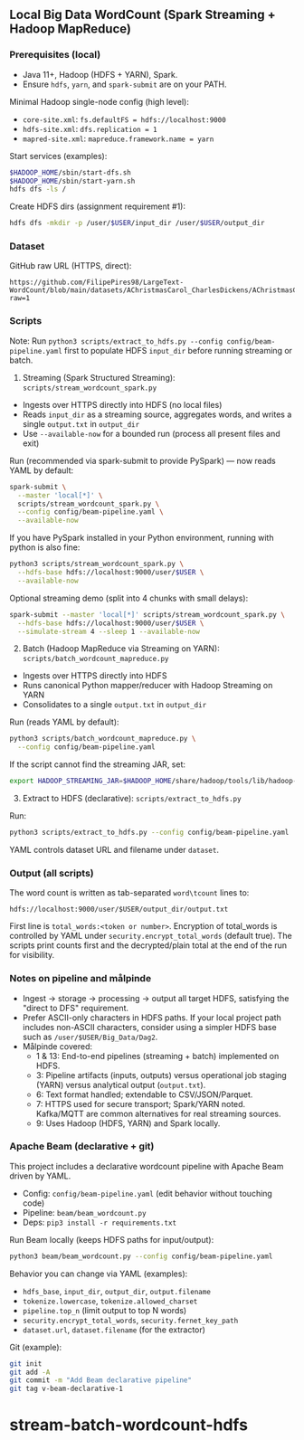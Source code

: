 ## Local Big Data WordCount (Spark Streaming + Hadoop MapReduce)

### Prerequisites (local)

- Java 11+, Hadoop (HDFS + YARN), Spark.
- Ensure `hdfs`, `yarn`, and `spark-submit` are on your PATH.

Minimal Hadoop single-node config (high level):
- `core-site.xml`: `fs.defaultFS = hdfs://localhost:9000`
- `hdfs-site.xml`: `dfs.replication = 1`
- `mapred-site.xml`: `mapreduce.framework.name = yarn`

Start services (examples):
```bash
$HADOOP_HOME/sbin/start-dfs.sh
$HADOOP_HOME/sbin/start-yarn.sh
hdfs dfs -ls /
```

Create HDFS dirs (assignment requirement #1):
```bash
hdfs dfs -mkdir -p /user/$USER/input_dir /user/$USER/output_dir
```

### Dataset

GitHub raw URL (HTTPS, direct):
```
https://github.com/FilipePires98/LargeText-WordCount/blob/main/datasets/AChristmasCarol_CharlesDickens/AChristmasCarol_CharlesDickens_English.txt?raw=1
```

### Scripts

Note: Run `python3 scripts/extract_to_hdfs.py --config config/beam-pipeline.yaml` first to populate HDFS `input_dir` before running streaming or batch.

1) Streaming (Spark Structured Streaming): `scripts/stream_wordcount_spark.py`
- Ingests over HTTPS directly into HDFS (no local files)
- Reads `input_dir` as a streaming source, aggregates words, and writes a single `output.txt` in `output_dir`
- Use `--available-now` for a bounded run (process all present files and exit)

Run (recommended via spark-submit to provide PySpark) — now reads YAML by default:
```bash
spark-submit \
  --master 'local[*]' \
  scripts/stream_wordcount_spark.py \
  --config config/beam-pipeline.yaml \
  --available-now
```
If you have PySpark installed in your Python environment, running with python is also fine:
```bash
python3 scripts/stream_wordcount_spark.py \
  --hdfs-base hdfs://localhost:9000/user/$USER \
  --available-now
```
Optional streaming demo (split into 4 chunks with small delays):
```bash
spark-submit --master 'local[*]' scripts/stream_wordcount_spark.py \
  --hdfs-base hdfs://localhost:9000/user/$USER \
  --simulate-stream 4 --sleep 1 --available-now
```

2) Batch (Hadoop MapReduce via Streaming on YARN): `scripts/batch_wordcount_mapreduce.py`
- Ingests over HTTPS directly into HDFS
- Runs canonical Python mapper/reducer with Hadoop Streaming on YARN
- Consolidates to a single `output.txt` in `output_dir`

Run (reads YAML by default):
```bash
python3 scripts/batch_wordcount_mapreduce.py \
  --config config/beam-pipeline.yaml
```
If the script cannot find the streaming JAR, set:
```bash
export HADOOP_STREAMING_JAR=$HADOOP_HOME/share/hadoop/tools/lib/hadoop-streaming-<version>.jar
```

3) Extract to HDFS (declarative): `scripts/extract_to_hdfs.py`

Run:
```bash
python3 scripts/extract_to_hdfs.py --config config/beam-pipeline.yaml
```
YAML controls dataset URL and filename under `dataset`.

### Output (all scripts)

The word count is written as tab-separated `word\tcount` lines to:
```
hdfs://localhost:9000/user/$USER/output_dir/output.txt
```
First line is `total_words:<token or number>`. Encryption of total_words is controlled by YAML under `security.encrypt_total_words` (default true). The scripts print counts first and the decrypted/plain total at the end of the run for visibility.

### Notes on pipeline and målpinde

- Ingest → storage → processing → output all target HDFS, satisfying the "direct to DFS" requirement.
- Prefer ASCII-only characters in HDFS paths. If your local project path includes non-ASCII characters, consider using a simpler HDFS base such as `/user/$USER/Big_Data/Dag2`.
- Målpinde covered:
  - 1 & 13: End-to-end pipelines (streaming + batch) implemented on HDFS.
  - 3: Pipeline artifacts (inputs, outputs) versus operational job staging (YARN) versus analytical output (`output.txt`).
  - 6: Text format handled; extendable to CSV/JSON/Parquet.
  - 7: HTTPS used for secure transport; Spark/YARN noted. Kafka/MQTT are common alternatives for real streaming sources.
  - 9: Uses Hadoop (HDFS, YARN) and Spark locally.




### Apache Beam (declarative + git)

This project includes a declarative wordcount pipeline with Apache Beam driven by YAML.

- Config: `config/beam-pipeline.yaml` (edit behavior without touching code)
- Pipeline: `beam/beam_wordcount.py`
- Deps: `pip3 install -r requirements.txt`

Run Beam locally (keeps HDFS paths for input/output):
```bash
python3 beam/beam_wordcount.py --config config/beam-pipeline.yaml
```
Behavior you can change via YAML (examples):
- `hdfs_base`, `input_dir`, `output_dir`, `output.filename`
- `tokenize.lowercase`, `tokenize.allowed_charset`
- `pipeline.top_n` (limit output to top N words)
- `security.encrypt_total_words`, `security.fernet_key_path`
- `dataset.url`, `dataset.filename` (for the extractor)

Git (example):
```bash
git init
git add -A
git commit -m "Add Beam declarative pipeline"
git tag v-beam-declarative-1
```
# stream-batch-wordcount-hdfs
